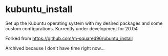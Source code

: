 # kubuntu_install
Set up the Kubuntu operating system with my desired packages and some custom configurations.
Kurrently under development for 20.04

Forked from https://github.com/m-squared96/ubuntu_install

Archived because I don't have time right now...
